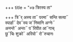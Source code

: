 +++
title = "०७ त्रिरस्य ता"

+++
त्रि᳓र् अस्य ता᳓ परमा᳓ सन्ति सत्या᳓  
स्पार्हा᳓ देव᳓स्य ज᳓निमानि अग्नेः᳓  
अनन्ते᳓ अन्तः᳓ प᳓रिवीत आ᳓गाच्  
छु᳓चिः शुक्रो᳓ अरियो᳓ रो᳓रुचानः
